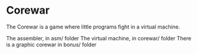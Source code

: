 # Corewar
The Corewar is a game where little programs fight in a virtual machine.

The assembler, in asm/ folder
The virtual machine, in corewar/ folder
There is a graphic corewar in bonus/ folder
